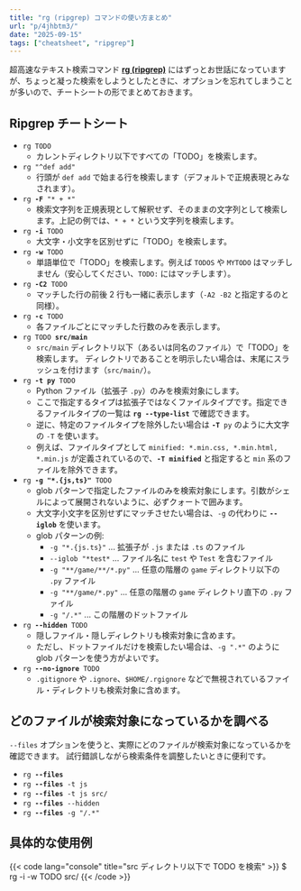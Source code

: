 ```yaml
---
title: "rg (ripgrep) コマンドの使い方まとめ"
url: "p/4jhbtm3/"
date: "2025-09-15"
tags: ["cheatsheet", "ripgrep"]
---
```


超高速なテキスト検索コマンド [**rg (ripgrep)**](https://github.com/BurntSushi/ripgrep) にはずっとお世話になっていますが、ちょっと凝った検索をしようとしたときに、オプションを忘れてしまうことが多いので、チートシートの形でまとめておきます。

Ripgrep チートシート
----

- `rg TODO`
  - カレントディレクトリ以下ですべての「TODO」を検索します。
- `rg "^def add"`
  - 行頭が `def add` で始まる行を検索します（デフォルトで正規表現とみなされます）。
- <code>rg <strong>-F</strong> "* + *"</code>
  - 検索文字列を正規表現として解釈せず、そのままの文字列として検索します。上記の例では、`* + *` という文字列を検索します。
- <code>rg <strong>-i</strong> TODO</code>
  - 大文字・小文字を区別せずに「TODO」を検索します。
- <code>rg <strong>-w</strong> TODO</code>
  - 単語単位で「TODO」を検索します。例えば `TODOS` や `MYTODO` はマッチしません（安心してください、`TODO:` にはマッチします）。
- <code>rg <strong>-C2</strong> TODO</code>
  - マッチした行の前後 2 行も一緒に表示します（`-A2 -B2` と指定するのと同様）。
- <code>rg <strong>-c</strong> TODO</code>
  - 各ファイルごとにマッチした行数のみを表示します。
- <code>rg TODO <strong>src/main</strong></code>
  - `src/main` ディレクトリ以下（あるいは同名のファイル）で「TODO」を検索します。
    ディレクトリであることを明示したい場合は、末尾にスラッシュを付けます（`src/main/`）。
- <code>rg <strong>-t py</strong> TODO</code>
  - Python ファイル（拡張子 `.py`）のみを検索対象にします。
  - ここで指定するタイプは拡張子ではなくファイルタイプです。指定できるファイルタイプの一覧は **`rg --type-list`** で確認できます。
  - 逆に、特定のファイルタイプを除外したい場合は <code><strong>-T</strong> py</code> のように大文字の `-T` を使います。
  - 例えば、ファイルタイプとして `minified: *.min.css, *.min.html, *.min.js` が定義されているので、**`-T minified`** と指定すると `min` 系のファイルを除外できます。
- <code>rg <strong>-g "*.{js,ts}"</strong> TODO</code>
  - glob パターンで指定したファイルのみを検索対象にします。引数がシェルによって展開されないように、必ずクォートで囲みます。
  - 大文字小文字を区別せずにマッチさせたい場合は、`-g` の代わりに **`--iglob`** を使います。
  - glob パターンの例: 
    - `-g "*.{js.ts}"` ... 拡張子が `.js` または `.ts` のファイル
    - `--iglob "*test*` ... ファイル名に `test` や `Test` を含むファイル
    - `-g "**/game/**/*.py"` ... 任意の階層の `game` ディレクトリ以下の `.py` ファイル
    - `-g "**/game/*.py"` ... 任意の階層の `game` ディレクトリ直下の `.py` ファイル
    - `-g "/.*"` ... この階層のドットファイル
- <code>rg <strong>--hidden</strong> TODO</code>
  - 隠しファイル・隠しディレクトリも検索対象に含めます。
  - ただし、ドットファイルだけを検索したい場合は、`-g ".*"` のように glob パターンを使う方がよいです。
- <code>rg <strong>--no-ignore</strong> TODO</code>
  - `.gitignore` や `.ignore`、`$HOME/.rgignore` などで無視されているファイル・ディレクトリも検索対象に含めます。


どのファイルが検索対象になっているかを調べる
----

`--files` オプションを使うと、実際にどのファイルが検索対象になっているかを確認できます。
試行錯誤しながら検索条件を調整したいときに便利です。

- <code>rg <strong>--files</strong></code>
- <code>rg <strong>--files</strong> -t js</code>
- <code>rg <strong>--files</strong> -t js src/</code>
- <code>rg <strong>--files</strong> --hidden</code>
- <code>rg <strong>--files</strong> -g "/.*"</code>


具体的な使用例
----

{{< code lang="console" title="src ディレクトリ以下で TODO を検索" >}}
$ rg -i -w TODO src/
{{< /code >}}

